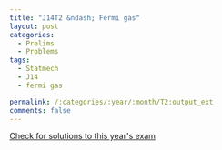 ```yaml
---
title: "J14T2 &ndash; Fermi gas"
layout: post
categories:
  - Prelims
  - Problems
tags:
  - Statmech
  - J14
  - fermi gas

permalink: /:categories/:year/:month/T2:output_ext
comments: false
---
```

<object data="2014J2T.pdf" type="application/pdf" width="100%" height="500"></object>
<div class="message"><a href='https://princetonprelim.com/prelim/32/'>Check for solutions to this year's exam</a></div>
